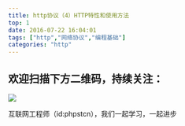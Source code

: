 ```yaml
---
title: http协议（4）HTTP特性和使用方法
top: 1
date: 2016-07-22 16:04:01
tags: ["http","网络协议","编程基础"]
categories: "http"
---
```



## 欢迎扫描下方二维码，持续关注：
![](https://ww1.sinaimg.cn/large/a616b9a4gy1g4xzv954a4j20760763yo.jpg)

互联网工程师（id:phpstcn），我们一起学习，一起进步